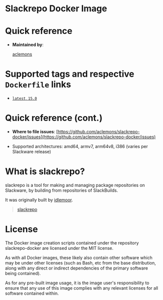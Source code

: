 # Slackrepo Docker Image

# Quick reference

- **Maintained by**:

  [aclemons](https://github.com/aclemons)

# Supported tags and respective `Dockerfile` links

- [`latest`, `15.0`](https://github.com/aclemons/slackrepo-docker/blob/master/slackware-15.0/Dockerfile)

# Quick reference (cont.)

- **Where to file issues**:
  [https://github.com/aclemons/slackrepo-docker/issues](https://github.com/aclemons/slackrepo-docker/issues)

- Supported architectures:
  amd64, armv7, arm64v8, i386 (varies per Slackware release)

# What is slackrepo?

slackrepo is a tool for making and managing package repositories on Slackware, by building from repositories of SlackBuilds.

It was originally built by [idlemoor](https://github.com/idlemoor/slackrepo).

> [slackrepo](https://github.com/aclemons/slackrepo)

# License

The Docker image creation scripts contained under the repository slackrepo-docker are licensed under the MIT license.

As with all Docker images, these likely also contain other software which may be under other licenses (such as Bash, etc from the base distribution, along with any direct or indirect dependencies of the primary software being contained).

As for any pre-built image usage, it is the image user's responsibility to ensure that any use of this image complies with any relevant licenses for all software contained within.
